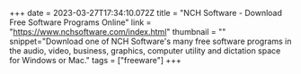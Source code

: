 +++
date = 2023-03-27T17:34:10.072Z
title = "NCH Software - Download Free Software Programs Online"
link = "https://www.nchsoftware.com/index.html"
thumbnail = ""
snippet="Download one of NCH Software's many free software programs in the audio, video, business, graphics, computer utility and dictation space for Windows or Mac."
tags = ["freeware"]
+++

